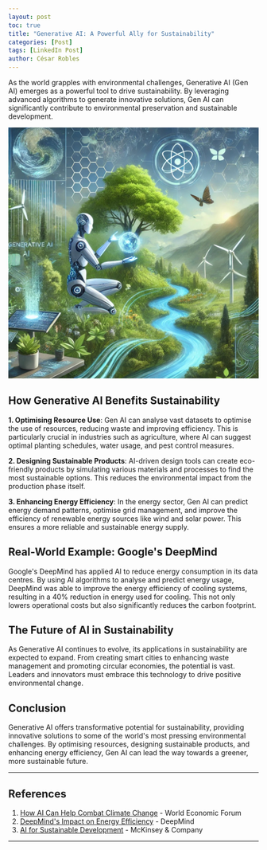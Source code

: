 ```yaml
---
layout: post
toc: true
title: "Generative AI: A Powerful Ally for Sustainability"
categories: [Post]
tags: [LinkedIn Post]
author: César Robles
---
```

As the world grapples with environmental challenges, Generative AI (Gen AI) emerges as a powerful tool to drive sustainability. By leveraging advanced algorithms to generate innovative solutions, Gen AI can significantly contribute to environmental preservation and sustainable development.

![GenAI & Sustainability - Power by DALL-E 3.0](/imag/post_images/sustainability.jpg)

## How Generative AI Benefits Sustainability
**1. Optimising Resource Use**:
Gen AI can analyse vast datasets to optimise the use of resources, reducing waste and improving efficiency. This is particularly crucial in industries such as agriculture, where AI can suggest optimal planting schedules, water usage, and pest control measures.

**2. Designing Sustainable Products**:
AI-driven design tools can create eco-friendly products by simulating various materials and processes to find the most sustainable options. This reduces the environmental impact from the production phase itself.

**3. Enhancing Energy Efficiency**:
In the energy sector, Gen AI can predict energy demand patterns, optimise grid management, and improve the efficiency of renewable energy sources like wind and solar power. This ensures a more reliable and sustainable energy supply.

## Real-World Example: Google's DeepMind
Google's DeepMind has applied AI to reduce energy consumption in its data centres. By using AI algorithms to analyse and predict energy usage, DeepMind was able to improve the energy efficiency of cooling systems, resulting in a 40% reduction in energy used for cooling. This not only lowers operational costs but also significantly reduces the carbon footprint.

## The Future of AI in Sustainability
As Generative AI continues to evolve, its applications in sustainability are expected to expand. From creating smart cities to enhancing waste management and promoting circular economies, the potential is vast. Leaders and innovators must embrace this technology to drive positive environmental change.

## Conclusion
Generative AI offers transformative potential for sustainability, providing innovative solutions to some of the world's most pressing environmental challenges. By optimising resources, designing sustainable products, and enhancing energy efficiency, Gen AI can lead the way towards a greener, more sustainable future.

---

## References
1. [How AI Can Help Combat Climate Change](https://www.weforum.org/agenda/2018/01/how-ai-can-save-the-planet/) - World Economic Forum
2. [DeepMind's Impact on Energy Efficiency](https://deepmind.com/blog/article/deepmind-ai-reduces-google-data-centre-cooling-bill) - DeepMind
3. [AI for Sustainable Development](https://www.mckinsey.com/business-functions/sustainability/our-insights/how-artificial-intelligence-can-deliver-real-value-to-companies) - McKinsey & Company

---
